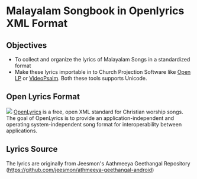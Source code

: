 # Malayalam Songbook in Openlyrics XML Format
## Objectives
  - To collect and organize the lyrics of Malayalam Songs in a standardized format
  - Make these lyrics importable in to Church Projection Software like <a href="https://openlp.org/">Open LP</a> or <a href="http://myvideopsalm.weebly.com/">VideoPsalm</a>. Both these tools supports Unicode.
  
## Open Lyrics Format
<img src="http://openlyrics.info/_images/xmlstructure.png" />
<a href="http://openlyrics.info/intro.html">OpenLyrics</a> is a free, open XML standard for Christian worship songs. The goal of OpenLyrics is to provide an application-independent and operating system-independent song format for interoperability between applications.

## Lyrics Source
The lyrics are originally from Jeesmon's Aathmeeya Geethangal Repository (https://github.com/jeesmon/athmeeya-geethangal-android)

